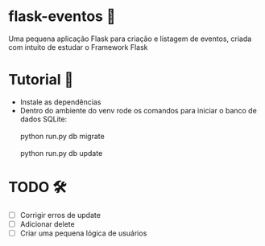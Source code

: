 # flask-eventos 📖
Uma pequena aplicação Flask para criação e listagem de eventos, criada com intuito de estudar o Framework Flask

# Tutorial 📝
- Instale as dependências
- Dentro do ambiente do venv rode os comandos para iniciar o banco de dados SQLite:
 <br/><br/>python run.py db migrate
 <br/><br/>python run.py db update

# TODO 🛠
- [ ] Corrigir erros de update
- [ ] Adicionar delete
- [ ] Criar uma pequena lógica de usuários
